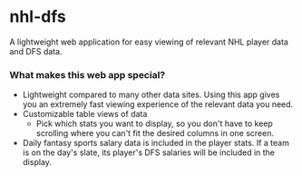 # nhl-dfs
A lightweight web application for easy viewing of relevant NHL player data and DFS data.

### What makes this web app special?
- Lightweight compared to many other data sites. Using this app gives you an extremely fast viewing experience of the relevant data you need.
- Customizable table views of data
    - Pick which stats you want to display, so you don't have to keep scrolling where you can't fit the desired columns in one screen.
- Daily fantasy sports salary data is included in the player stats. If a team is on the day's slate, its player's DFS salaries will be included in the display.
